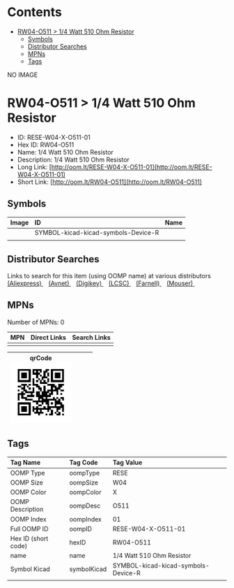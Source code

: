 



Contents
========

* [RW04-O511 > 1/4 Watt 510 Ohm Resistor](#rw04-o511--14-watt-510-ohm-resistor)
	* [Symbols](#symbols)
	* [Distributor Searches](#distributor-searches)
	* [MPNs](#mpns)
	* [Tags](#tags)
  
NO IMAGE  
# RW04-O511 > 1/4 Watt 510 Ohm Resistor

- ID: RESE-W04-X-O511-01
- Hex ID: RW04-O511
- Name: 1/4 Watt 510 Ohm Resistor
- Description: 1/4 Watt 510 Ohm Resistor
- Long Link: [http://oom.lt/RESE-W04-X-O511-01](http://oom.lt/RESE-W04-X-O511-01)
- Short Link: [http://oom.lt/RW04-O511](http://oom.lt/RW04-O511)

## Symbols
  

|Image|ID|Name|
| :--- | :--- | :--- |
|![]()|SYMBOL-kicad-kicad-symbols-Device-R||
||||

## Distributor Searches
  
Links to search for this item (using OOMP name) at various distributors  
[(Aliexpress) ](https://www.aliexpress.com/wholesale?SearchText=11171/4+Watt+510+Ohm+Resistor)&nbsp;&nbsp;&nbsp;[(Avnet) ](https://www.avnet.com/shop/us/search/1/4+Watt+510+Ohm+Resistor)&nbsp;&nbsp;&nbsp;[(Digikey) ](https://www.digikey.co.uk/en/products/result?s=1/4+Watt+510+Ohm+Resistor)&nbsp;&nbsp;&nbsp;[(LCSC) ](https://www.lcsc.com/search?q=1/4+Watt+510+Ohm+Resistor)&nbsp;&nbsp;&nbsp;[(Farnell) ](https://uk.farnell.com/search?st=1/4+Watt+510+Ohm+Resistor)&nbsp;&nbsp;&nbsp;[(Mouser) ](https://www.mouser.com/c/?q=1/4+Watt+510+Ohm+Resistor)&nbsp;&nbsp;&nbsp;
## MPNs
  
Number of MPNs: 0  

|MPN|Direct Links|Search Links|
| :--- | :--- | :--- |
||||
  

|qrCode<br>[![](https://raw.githubusercontent.com/oomlout/oomlout_OOMP_parts_V2/main/RESE/W04/X/O511/01/qrCode_140.png)](https://github.com/oomlout/oomlout_OOMP_parts_V2/tree/main/RESE/W04/X/O511/01/qrCode.png)||||
| :---: | :---: | :---: | :---: |

## Tags
  

|Tag Name|Tag Code|Tag Value|
| :--- | :--- | :--- |
|OOMP Type|oompType|RESE|
|OOMP Size|oompSize|W04|
|OOMP Color|oompColor|X|
|OOMP Description|oompDesc|O511|
|OOMP Index|oompIndex|01|
|Full OOMP ID|oompID|RESE-W04-X-O511-01|
|Hex ID (short code)|hexID|RW04-O511|
|name|name|1/4 Watt 510 Ohm Resistor|
|Symbol Kicad|symbolKicad|SYMBOL-kicad-kicad-symbols-Device-R|
||||
